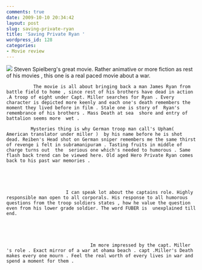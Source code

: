 ```yaml
---
comments: true
date: 2009-10-10 20:34:42
layout: post
slug: saving-private-ryan
title: 'Saving Private Ryan '
wordpress_id: 128
categories:
- Movie review
---
```


![](http://abovethevile.files.wordpress.com/2009/08/saving_private_ryan.jpg)
                             Steven Spielberg's great movie. Rather animative or more fiction as rest of his movies , this one is a real paced movie about a war. 


              The movie is all about bringing back a man James Ryan from battle field to home , since rest of his brothers have dead in action .A troop of eight under Capt. Miller searches for Ryan . Every character is depicted more keenly and each one's death remembers the moment they lived before in film . Stale one is story of  Ryan's remembrance of his brothers . Mass Death at sea  shore and entry of battalion seems more  wet . 

             Mysteries thing is why German troop man call's Upham( American translator under miller )  by his name before he is shot dead. Reiben's Head shot on German sniper remembers me the same thirst of revenge i felt in subramanipuram . Tasting fruits in middle of charge turns out  the  serious one which's needed to humorous . Same flash back trend can be viewed here. Old aged Hero Private Ryan comes back to his past war memories . 





                          I can speak lot about the captains role. Highly responsible man open to all corporals. His response to all humorous questions from the troop soldiers states , how he value the question even from his lower grade soldier. The word FUBER is  unexplained till end.





                                   Im more impressed by the capt. Miller 's role . Exact mirror of a war at ohama beach . capt .Miller's Death makes every one mourn . Feel the real worth of every lives in war and spend a moment for them .

